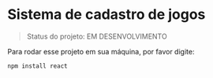 # Sistema de cadastro de jogos

> Status do projeto: EM DESENVOLVIMENTO

Para rodar esse projeto em sua máquina, por favor digite:

```
npm install react
```
